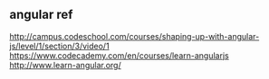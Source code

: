 ## angular ref
http://campus.codeschool.com/courses/shaping-up-with-angular-js/level/1/section/3/video/1   
https://www.codecademy.com/en/courses/learn-angularjs   
http://www.learn-angular.org/   
